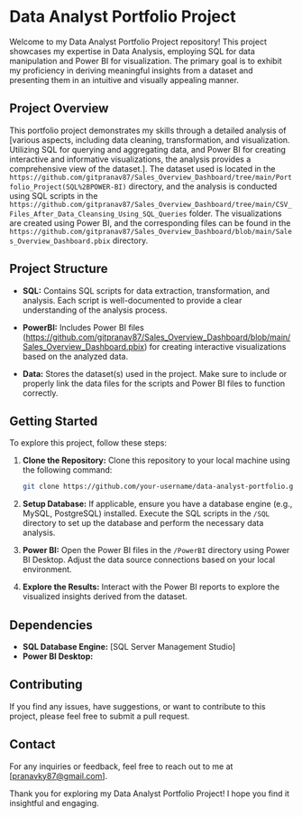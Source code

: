 # Data Analyst Portfolio Project

Welcome to my Data Analyst Portfolio Project repository! This project showcases my expertise in Data Analysis, employing SQL for data manipulation and Power BI for visualization. The primary goal is to exhibit my proficiency in deriving meaningful insights from a dataset and presenting them in an intuitive and visually appealing manner.

## Project Overview

This portfolio project demonstrates my skills through a detailed analysis of [various aspects, including data cleaning, transformation, and visualization. Utilizing SQL for querying and aggregating data, and Power BI for creating interactive and informative visualizations, the analysis provides a comprehensive view of the dataset.]. The dataset used is located in the `https://github.com/gitpranav87/Sales_Overview_Dashboard/tree/main/Portfolio_Project(SQL%2BPOWER-BI)` directory, and the analysis is conducted using SQL scripts in the `https://github.com/gitpranav87/Sales_Overview_Dashboard/tree/main/CSV_Files_After_Data_Cleansing_Using_SQL_Queries` folder. The visualizations are created using Power BI, and the corresponding files can be found in the `https://github.com/gitpranav87/Sales_Overview_Dashboard/blob/main/Sales_Overview_Dashboard.pbix` directory.

## Project Structure

- **SQL:** Contains SQL scripts for data extraction, transformation, and analysis. Each script is well-documented to provide a clear understanding of the analysis process.

- **PowerBI:** Includes Power BI files (https://github.com/gitpranav87/Sales_Overview_Dashboard/blob/main/Sales_Overview_Dashboard.pbix) for creating interactive visualizations based on the analyzed data.

- **Data:** Stores the dataset(s) used in the project. Make sure to include or properly link the data files for the scripts and Power BI files to function correctly.

## Getting Started

To explore this project, follow these steps:

1. **Clone the Repository:** Clone this repository to your local machine using the following command:
    ```bash
    git clone https://github.com/your-username/data-analyst-portfolio.git
    ```

2. **Setup Database:** If applicable, ensure you have a database engine (e.g., MySQL, PostgreSQL) installed. Execute the SQL scripts in the `/SQL` directory to set up the database and perform the necessary data analysis.

3. **Power BI:** Open the Power BI files in the `/PowerBI` directory using Power BI Desktop. Adjust the data source connections based on your local environment.

4. **Explore the Results:** Interact with the Power BI reports to explore the visualized insights derived from the dataset.

## Dependencies

- **SQL Database Engine:** [SQL Server Management Studio]
- **Power BI Desktop:** 

## Contributing

If you find any issues, have suggestions, or want to contribute to this project, please feel free to submit a pull request.


## Contact

For any inquiries or feedback, feel free to reach out to me at [pranavky87@gmail.com].

Thank you for exploring my Data Analyst Portfolio Project! I hope you find it insightful and engaging.
